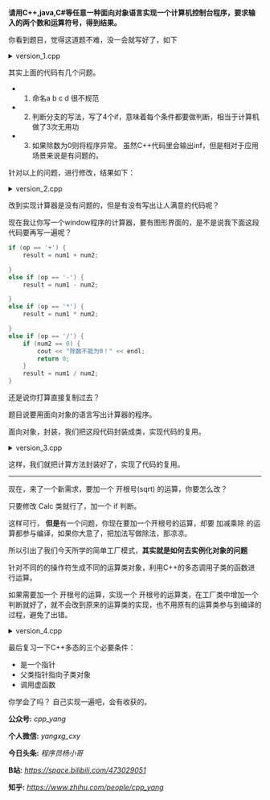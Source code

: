 
**请用C++,java,C#等任意一种面向对象语言实现一个计算机控制台程序，要求输入的两个数和运算符号，得到结果。**

你看到题目，觉得这道题不难，没一会就写好了，如下

<details>
<summary>version_1.cpp</summary>

```c++
#include<iostream>
using namespace std;


int main(int argc, char const* argv[])
{
    char b;
    double a, c, d;
    cout << "请输入数字A: " << endl;
    cin >> a;

    cout << "请输入运算符(+, -, *, /):" << endl;
    cin >> b;

    cout << "请输入数字B: " << endl;
    cin >> c;

    if (b == '+') {
        d = a + c;
    }

    if (b == '-') {
        d = a - c;
    }

    if (b == '*') {
        d = a * c;
    }
    if (b == '/') {
        d = a / c;
    }

    cout << "两个数的运算结果为: " << d << endl;
    return 0;
}
```
</details>

其实上面的代码有几个问题。

- 1. 命名a b c d 很不规范
- 2. 判断分支的写法，写了4个if，意味着每个条件都要做判断，相当于计算机做了3次无用功
- 3. 如果除数为0则将程序异常。 虽然C++代码里会输出inf，但是相对于应用场景来说是有问题的。

针对以上的问题，进行修改，结果如下：

<details>
<summary>version_2.cpp</summary>

```c++
#include<iostream>
using namespace std;


int main(int argc, char const* argv[])
{
    char op;
    double num1, num2, result;
    cout << "请输入数字A: " << endl;
    cin >> num1;

    cout << "请输入运算符(+, -, *, /):" << endl;
    cin >> op;

    cout << "请输入数字B: " << endl;
    cin >> num2;

    if (op == '+') {
        result = num1 + num2;

    } else if (op == '-') {
        result = num1 - num2;

    } else if (op == '*') {
        result = num1 * num2;

    } else if (op == '/') {
        if (num2 == 0) {
            cout << "除数不能为0！" << endl;
            return 0;
        }
        result = num1 / num2;
    }

    cout << "两个数的运算结果为: " << result << endl;
    return 0;
}
```

</details>

改到实现计算器是没有问题的，但是有没有写出让人满意的代码呢？

现在我让你写一个window程序的计算器，要有图形界面的，是不是说我下面这段代码要再写一遍呢？

```c++
if (op == '+') {
    result = num1 + num2;

}
else if (op == '-') {
    result = num1 - num2;

}
else if (op == '*') {
    result = num1 * num2;

}
else if (op == '/') {
    if (num2 == 0) {
        cout << "除数不能为0！" << endl;
        return 0;
    }
    result = num1 / num2;
}
```

还是说你打算直接复制过去？

题目说要用面向对象的语言写出计算器的程序。

面向对象，封装，我们把这段代码封装成类，实现代码的复用。

<details>
<summary>version_3.cpp</summary>

```c++
#include<iostream>
using namespace std;

class Calc {
public:
    static double calc(double num1, double num2, const char op) {
        if (op == '+') {
            return num1 + num2;

        }
        else if (op == '-') {
            return num1 - num2;

        }
        else if (op == '*') {
            return num1 * num2;

        }
        else if (op == '/') {
            if (num2 == 0) {
                cout << "除数不能为0！" << endl;
                return 0;
            }
            return num1 / num2;
        } else {
            throw;            
        }
    }
};


int main(int argc, char const* argv[])
{
    char op;
    double num1, num2, result;
    cout << "请输入数字A: " << endl;
    cin >> num1;

    cout << "请输入运算符(+, -, *, /):" << endl;
    cin >> op;

    cout << "请输入数字B: " << endl;
    cin >> num2;

    result = Calc::calc(num1, num2, op);

    cout << "两个数的运算结果为: " << result << endl;
    return 0;
}
```

</details>

这样，我们就把计算方法封装好了，实现了代码的复用。

-----------------------

现在，来了一个新需求，要加一个 开根号(sqrt) 的运算，你要怎么改？

只要修改 Calc 类就行了，加一个 if 判断。 

这样可行， **但是**有一个问题，你现在要加一个开根号的运算，却要 加减乘除 的运算都参与编译，如果你大意了，把加法写做除法，那凉凉。

所以引出了我们今天所学的简单工厂模式，**其实就是如何去实例化对象的问题**

针对不同的的操作符生成不同的运算类对象，利用C++的多态调用子类的函数进行运算。

如果需要加一个 开根号的运算，实现一个 开根号的运算类，在工厂类中增加一个判断就好了，就不会改到原来的运算类的实现，也不用原有的运算类参与到编译的过程，避免了出错。

<details>
<summary>version_4.cpp</summary>

```c++
#include<iostream>
using namespace std;

class Calc {
public:
    virtual double calc(double num1, double num2) {
        return 0;
    };
};

class AddCalc : public Calc {
public:
    double calc(double num1, double num2) override {
        return num1 + num2;
    }
};

class SubCalc : public Calc {
public:
    double calc(double num1, double num2) override {
        return num1 - num2;
    }
};

class MulCalc : public Calc {
public:
    double calc(double num1, double num2) override {
        return num1 * num2;
    }
};

class DivCalc : public Calc {
public:
    double calc(double num1, double num2) override {
        if (num2 == 0) {
            cout << "除数不能为0！" << endl;
            return 0;
        }
        return num1 / num2;
    }
};

class CalcFactory {
public:
    static Calc* CreateCalc(const char op) {
        if (op == '+') {
            return new AddCalc;

        }
        else if (op == '-') {
            return new SubCalc;

        }
        else if (op == '*') {
            return new MulCalc;

        }
        else if (op == '/') {
            return new DivCalc;
        }
        else {
            throw;
        }
    }
};


int main(int argc, char const* argv[])
{
    char op;
    Calc *calc;
    double num1, num2, result;
    cout << "请输入数字A: " << endl;
    cin >> num1;

    cout << "请输入运算符(+, -, *, /):" << endl;
    cin >> op;

    cout << "请输入数字B: " << endl;
    cin >> num2;

    calc = CalcFactory::CreateCalc(op);
    result = calc->calc(num1, num2);

    cout << "两个数的运算结果为: " << result << endl;
    delete calc;
    return 0;
}
```

</details>

最后复习一下C++多态的三个必要条件：

- 是一个指针
- 父类指针指向子类对象
- 调用虚函数

你学会了吗？ 自己实现一遍吧，会有收获的。


**公众号:** *cpp_yang*

**个人微信:** *yangxg_cxy*

**今日头条:** *程序员杨小哥*

**B站:** *https://space.bilibili.com/473029051*

**知乎:** *https://www.zhihu.com/people/cpp_yang*




